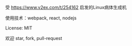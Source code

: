 受 https://www.v2ex.com/t/254162 启发的Linux病体生成机

使用技术：webpack, react, nodejs

License: MIT

欢迎 star, fork, pull-request